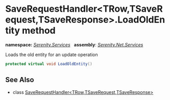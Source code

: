 # SaveRequestHandler&lt;TRow,TSaveRequest,TSaveResponse&gt;.LoadOldEntity method
**namespace:** *[Serenity.Services](../../README.md#serenity.services-namespace)*   **assembly**: *[Serenity.Net.Services](../../README.md)*

Loads the old entity for an update operation

```csharp
protected virtual void LoadOldEntity()
```

## See Also

* class [SaveRequestHandler&lt;TRow,TSaveRequest,TSaveResponse&gt;](../SaveRequestHandler-3.md)